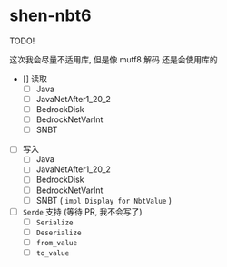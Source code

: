# shen-nbt6

TODO!

这次我会尽量不适用库, 但是像 mutf8 解码 还是会使用库的

- [] 读取
  - [ ] Java
  - [ ] JavaNetAfter1_20_2
  - [ ] BedrockDisk
  - [ ] BedrockNetVarInt
  - [ ] SNBT
- [ ] 写入
  - [ ] Java
  - [ ] JavaNetAfter1_20_2
  - [ ] BedrockDisk
  - [ ] BedrockNetVarInt
  - [ ] SNBT ( `impl Display for NbtValue` )

- [ ] `Serde` 支持 (等待 PR, 我不会写了)
  - [ ] `Serialize`
  - [ ] `Deserialize`
  - [ ] `from_value`
  - [ ] `to_value`
